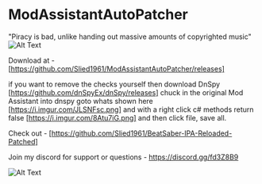 # ModAssistantAutoPatcher
"Piracy is bad, unlike handing out massive amounts of copyrighted music"
![Alt Text](https://i.imgur.com/CfHG7dT.gif)

Download at - [https://github.com/Slied1961/ModAssistantAutoPatcher/releases]

if you want to remove the checks yourself then download DnSpy [https://github.com/dnSpyEx/dnSpy/releases]
chuck in the original Mod Assistant into dnspy goto whats shown here [https://i.imgur.com/JLSNFsc.png]
and with a right click c# methods return false [https://i.imgur.com/8Atu7iG.png] and then click file, save all.

Check out - [https://github.com/Slied1961/BeatSaber-IPA-Reloaded-Patched]

Join my discord for support or questions - https://discord.gg/fd3Z8B9

![Alt Text](https://i.imgur.com/2Oegpy0.png)
